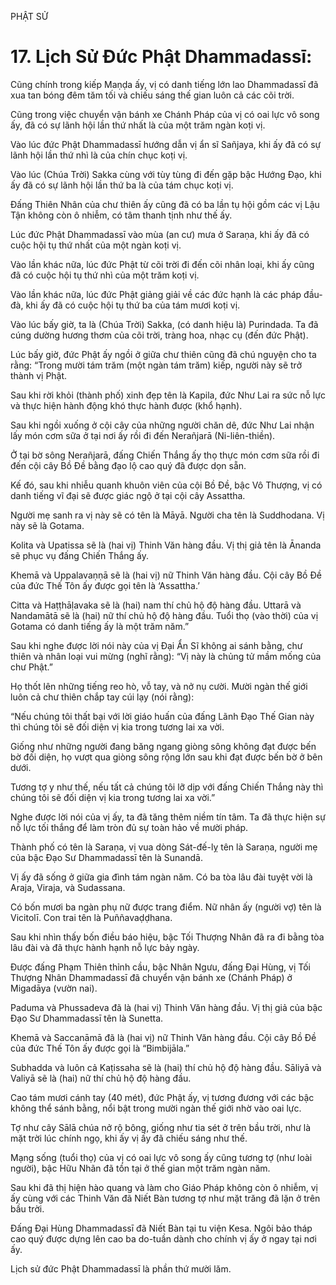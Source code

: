 PHẬT SỬ

# 17. Lịch Sử Đức Phật Dhammadassī:

Cũng chính trong kiếp Maṇḍa ấy, vị có danh tiếng lớn lao Dhammadassī đã xua tan bóng đêm tăm tối và chiếu sáng thế gian luôn cả các cõi trời.

Cũng trong việc chuyển vận bánh xe Chánh Pháp của vị có oai lực vô song ấy, đã có sự lãnh hội lần thứ nhất là của một trăm ngàn koṭi vị.

Vào lúc đức Phật Dhammadassī hướng dẫn vị ẩn sĩ Sañjaya, khi ấy đã có sự lãnh hội lần thứ nhì là của chín chục koṭi vị.

Vào lúc (Chúa Trời) Sakka cùng với tùy tùng đi đến gặp bậc Hướng Đạo, khi ấy đã có sự lãnh hội lần thứ ba là của tám chục koṭi vị.

Đấng Thiên Nhân của chư thiên ấy cũng đã có ba lần tụ hội gồm các vị Lậu Tận không còn ô nhiễm, có tâm thanh tịnh như thế ấy.

Lúc đức Phật Dhammadassī vào mùa (an cư) mưa ở Saraṇa, khi ấy đã có cuộc hội tụ thứ nhất của một ngàn koṭi vị.

Vào lần khác nữa, lúc đức Phật từ cõi trời đi đến cõi nhân loại, khi ấy cũng đã có cuộc hội tụ thứ nhì của một trăm koṭi vị.

Vào lần khác nữa, lúc đức Phật giảng giải về các đức hạnh là các pháp đầu-đà, khi ấy đã có cuộc hội tụ thứ ba của tám mươi koṭi vị.

Vào lúc bấy giờ, ta là (Chúa Trời) Sakka, (có danh hiệu là) Purindada. Ta đã cúng dường hương thơm của cõi trời, tràng hoa, nhạc cụ (đến đức Phật).

Lúc bấy giờ, đức Phật ấy ngồi ở giữa chư thiên cũng đã chú nguyện cho ta rằng: “Trong mười tám trăm (một ngàn tám trăm) kiếp, người này sẽ trở thành vị Phật.

Sau khi rời khỏi (thành phố) xinh đẹp tên là Kapila, đức Như Lai ra sức nỗ lực và thực hiện hành động khó thực hành được (khổ hạnh).

Sau khi ngồi xuống ở cội cây của những người chăn dê, đức Như Lai nhận lấy món cơm sữa ở tại nơi ấy rồi đi đến Nerañjarā (Ni-liên-thiền).

Ở tại bờ sông Nerañjarā, đấng Chiến Thắng ấy thọ thực món cơm sữa rồi đi đến cội cây Bồ Đề bằng đạo lộ cao quý đã được dọn sẵn.

Kế đó, sau khi nhiễu quanh khuôn viên của cội Bồ Đề, bậc Vô Thượng, vị có danh tiếng vĩ đại sẽ được giác ngộ ở tại cội cây Assattha.

Người mẹ sanh ra vị này sẽ có tên là Māyā. Người cha tên là Suddhodana. Vị này sẽ là Gotama.

Kolita và Upatissa sẽ là (hai vị) Thinh Văn hàng đầu. Vị thị giả tên là Ānanda sẽ phục vụ đấng Chiến Thắng ấy.

Khemā và Uppalavaṇṇā sẽ là (hai vị) nữ Thinh Văn hàng đầu. Cội cây Bồ Đề của đức Thế Tôn ấy được gọi tên là ‘Assattha.’

Citta và Haṭṭhāḷavaka sẽ là (hai) nam thí chủ hộ độ hàng đầu. Uttarā và Nandamātā sẽ là (hai) nữ thí chủ hộ độ hàng đầu. Tuổi thọ (vào thời) của vị Gotama có danh tiếng ấy là một trăm năm.”

Sau khi nghe được lời nói này của vị Đại Ẩn Sĩ không ai sánh bằng, chư thiên và nhân loại vui mừng (nghĩ rằng): “Vị này là chủng tử mầm mống của chư Phật.”

Họ thốt lên những tiếng reo hò, vỗ tay, và nở nụ cười. Mười ngàn thế giới luôn cả chư thiên chắp tay cúi lạy (nói rằng):

“Nếu chúng tôi thất bại với lời giáo huấn của đấng Lãnh Đạo Thế Gian này thì chúng tôi sẽ đối diện vị kia trong tương lai xa vời.

Giống như những người đang băng ngang giòng sông không đạt được bến bờ đối diện, họ vượt qua giòng sông rộng lớn sau khi đạt được bến bờ ở bên dưới.

Tương tợ y như thế, nếu tất cả chúng tôi lỡ dịp với đấng Chiến Thắng này thì chúng tôi sẽ đối diện vị kia trong tương lai xa vời.”

Nghe được lời nói của vị ấy, ta đã tăng thêm niềm tín tâm. Ta đã thực hiện sự nỗ lực tối thắng để làm tròn đủ sự toàn hảo về mười pháp.

Thành phố có tên là Saraṇa, vị vua dòng Sát-đế-lỵ tên là Saraṇa, người mẹ của bậc Đạo Sư Dhammadassī tên là Sunandā.

Vị ấy đã sống ở giữa gia đình tám ngàn năm. Có ba tòa lâu đài tuyệt vời là Araja, Viraja, và Sudassana.

Có bốn mươi ba ngàn phụ nữ được trang điểm. Nữ nhân ấy (người vợ) tên là Vicitolī. Con trai tên là Puññavaḍḍhana.

Sau khi nhìn thấy bốn điều báo hiệu, bậc Tối Thượng Nhân đã ra đi bằng tòa lâu đài và đã thực hành hạnh nỗ lực bảy ngày.

Được đấng Phạm Thiên thỉnh cầu, bậc Nhân Ngưu, đấng Đại Hùng, vị Tối Thượng Nhân Dhammadassī đã chuyển vận bánh xe (Chánh Pháp) ở Migadāya (vườn nai).

Paduma và Phussadeva đã là (hai vị) Thinh Văn hàng đầu. Vị thị giả của bậc Đạo Sư Dhammadassī tên là Sunetta.

Khemā và Saccanāmā đã là (hai vị) nữ Thinh Văn hàng đầu. Cội cây Bồ Đề của đức Thế Tôn ấy được gọi là “Bimbijāla.”

Subhadda và luôn cả Kaṭissaha sẽ là (hai) thí chủ hộ độ hàng đầu. Sāliyā và Valiyā sẽ là (hai) nữ thí chủ hộ độ hàng đầu.

Cao tám mươi cánh tay (40 mét), đức Phật ấy, vị tương đương với các bậc không thể sánh bằng, nổi bật trong mười ngàn thế giới nhờ vào oai lực.

Tợ như cây Sālā chúa nở rộ bông, giống như tia sét ở trên bầu trời, như là mặt trời lúc chính ngọ, khi ấy vị ấy đã chiếu sáng như thế.

Mạng sống (tuổi thọ) của vị có oai lực vô song ấy cũng tương tợ (như loài người), bậc Hữu Nhãn đã tồn tại ở thế gian một trăm ngàn năm.

Sau khi đã thị hiện hào quang và làm cho Giáo Pháp không còn ô nhiễm, vị ấy cùng với các Thinh Văn đã Niết Bàn tương tợ như mặt trăng đã lặn ở trên bầu trời.

Đấng Đại Hùng Dhammadassī đã Niết Bàn tại tu viện Kesa. Ngôi bảo tháp cao quý được dựng lên cao ba do-tuần dành cho chính vị ấy ở ngay tại nơi ấy.

Lịch sử đức Phật Dhammadassī là phần thứ mười lăm.
